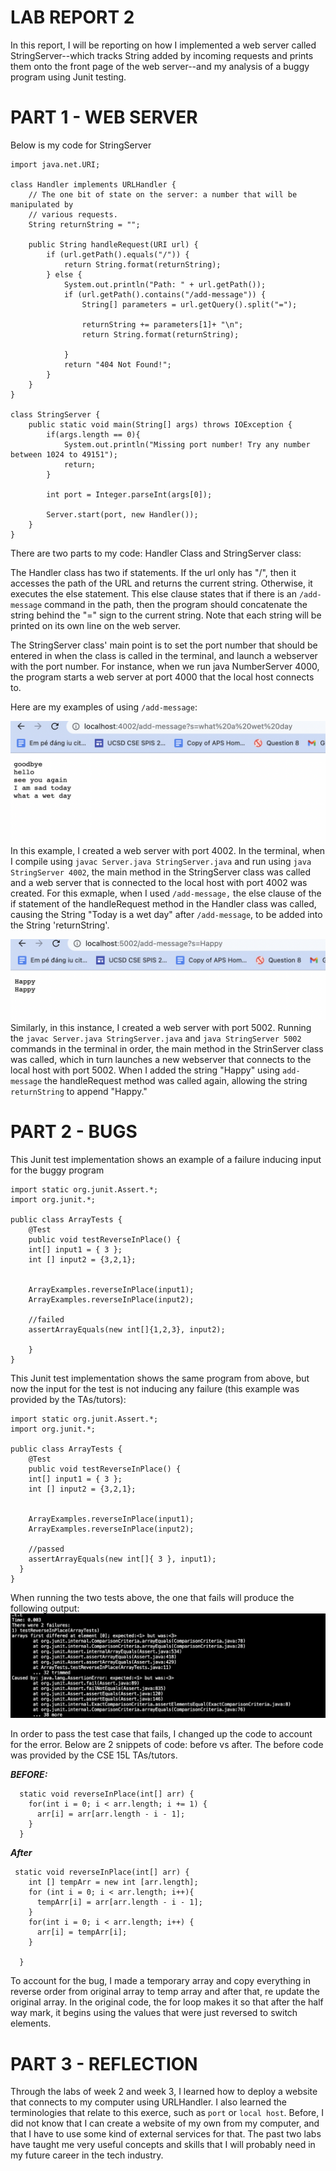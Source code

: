 # LAB REPORT 2

In this report, I will be reporting on how I implemented a web server called StringServer--which tracks String added by incoming requests and prints them onto the front page of the web server--and my analysis of a buggy program using Junit testing.

# PART 1 - WEB SERVER
 
Below is my code for StringServer

```import java.io.IOException;
import java.net.URI;

class Handler implements URLHandler {
    // The one bit of state on the server: a number that will be manipulated by
    // various requests.
    String returnString = "";

    public String handleRequest(URI url) {
        if (url.getPath().equals("/")) {
            return String.format(returnString);
        } else {
            System.out.println("Path: " + url.getPath());
            if (url.getPath().contains("/add-message")) {
                String[] parameters = url.getQuery().split("=");
                
                returnString += parameters[1]+ "\n";
                return String.format(returnString);
                
            }
            return "404 Not Found!";
        }
    }
}

class StringServer {
    public static void main(String[] args) throws IOException {
        if(args.length == 0){
            System.out.println("Missing port number! Try any number between 1024 to 49151");
            return;
        }

        int port = Integer.parseInt(args[0]);

        Server.start(port, new Handler());
    }
}
```

There are two parts to my code: Handler Class and StringServer class:

The Handler class has two if statements. If the url only has "/", then it accesses the path of the URL and returns the current string. Otherwise, it  executes the else statement. This else clause states that if there is an `/add-message` command in the path, then the program should concatenate the string behind the "=" sign to the current string. Note that each string will be printed on its own line on the web server.

The StringServer class' main point is to set the port number that should be entered in when the class is called in the terminal, and launch a webserver with the port number. For instance, when we run java NumberServer 4000, the program starts a web server at port 4000 that the local host connects to.

Here are my examples of using `/add-message`:

![image](use1.png)
In this example, I created a web server with port 4002. In the terminal, when I compile using `javac Server.java StringServer.java` and run using `java StringServer 4002`, the main method in the StringServer class was called and a web server that is connected to the local host with port 4002 was created. For this exmaple, when I used `/add-message,` the else clause of the if statement of the handleRequest method in the Handler class was called, causing the String "Today is a wet day" after `/add-message`, to be added into the String 'returnString'. 

![image](use2.png)
Similarly, in this instance, I created a web server with port 5002. Running the `javac Server.java StringServer.java` and `java StringServer 5002` commands in the terminal in order, the main method in the StrinServer class was called, which in turn launches a new webserver that connects to the local host with port 5002. When I added the string "Happy" using `add-message` the handleRequest method was called again, allowing the string `returnString` to append "Happy."


# PART 2 - BUGS 
This Junit test implementation shows an example of a failure inducing input for the buggy program 

```
import static org.junit.Assert.*;
import org.junit.*;

public class ArrayTests {
	@Test 
	public void testReverseInPlace() {
    int[] input1 = { 3 };
    int [] input2 = {3,2,1};

 
    ArrayExamples.reverseInPlace(input1);
    ArrayExamples.reverseInPlace(input2);

    //failed
    assertArrayEquals(new int[]{1,2,3}, input2);

	}
}
```


This Junit test implementation shows the same program from above, but now the input for the test is not inducing any failure (this example was provided by the TAs/tutors): 

```
import static org.junit.Assert.*;
import org.junit.*;

public class ArrayTests {
	@Test 
	public void testReverseInPlace() {
    int[] input1 = { 3 };
    int [] input2 = {3,2,1};

 
    ArrayExamples.reverseInPlace(input1);
    ArrayExamples.reverseInPlace(input2);

    //passed
    assertArrayEquals(new int[]{ 3 }, input1);
  }
}
```
When running the two tests above, the one that fails will produce the following output:
![image](failure.png)

In order to pass the test case that fails, I changed up the code to account for the error. Below are 2 snippets of code: before vs after. The before code was provided by the CSE 15L TAs/tutors.

***BEFORE:***
```
  static void reverseInPlace(int[] arr) {
    for(int i = 0; i < arr.length; i += 1) {
      arr[i] = arr[arr.length - i - 1];
    }
  }
```

***After***
```
 static void reverseInPlace(int[] arr) {
    int [] tempArr = new int [arr.length];
    for (int i = 0; i < arr.length; i++){
      tempArr[i] = arr[arr.length - i - 1];
    }
    for(int i = 0; i < arr.length; i++) {
      arr[i] = tempArr[i];
    }

  }
```
To account for the bug, I made a temporary array and copy everything in reverse order from original array to temp array and after that, re update the original array. In the original code, the for loop makes it so that after the half way mark, it begins using the values that were just reversed to switch elements.


# PART 3 - REFLECTION

Through the labs of week 2 and week 3, I learned how to deploy a website that connects to my computer using URLHandler. I also learned the terminologies that relate to this exerce, such as `port` or `local host`. Before, I did not know that I can create a website of my own from my computer, and that I have to use some kind of external services for that. The past two labs have taught me very useful concepts and skills that I will probably need in my future career in the tech industry.  






